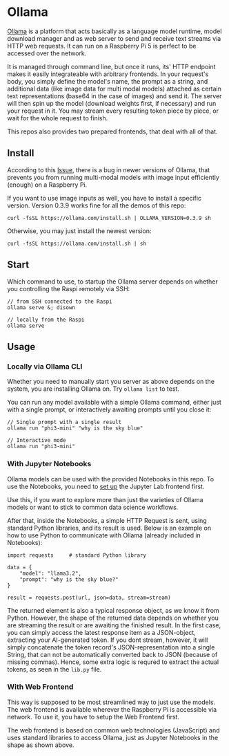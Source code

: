# Ollama

[Ollama](https://github.com/ollama/ollama) is a platform that acts basically as a language model runtime, model download manager and as web server to send and receive text streams via HTTP web requests. It can run on a Raspberry Pi 5 is perfect to be accessed over the network.

It is managed through command line, but once it runs, its' HTTP endpoint makes it easily integrateable with arbitrary frontends. In your request's body, you simply define the model's name, the prompt as a string, and additional data (like image data for multi modal models) attached as certain text representations (base64 in the case of images) and send it. The server will then spin up the model (download weights first, if necessary) and run your request in it. You may stream every resulting token piece by piece, or wait for the whole request to finish.

This repos also provides two prepared frontends, that deal with all of that.

## Install

According to this [Issue](https://github.com/ollama/ollama/issues/7733), there is a bug in newer versions of Ollama, that prevents you from running multi-modal models with image input efficiently (enough) on a Raspberry Pi.

If you want to use image inputs as well, you have to install a specific version. Version 0.3.9 works fine for all the demos of this repo:
```
curl -fsSL https://ollama.com/install.sh | OLLAMA_VERSION=0.3.9 sh
```

Otherwise, you may just install the newest version:
```
curl -fsSL https://ollama.com/install.sh | sh
```

## Start

Which command to use, to startup the Ollama server depends on whether you controlling the Raspi remotely via SSH:

```
// from SSH connected to the Raspi
ollama serve &; disown

// locally from the Raspi
ollama serve
```



## Usage

### Locally via Ollama CLI

Whether you need to manually start you server as above depends on the system, you are installing Ollama on. Try ``ollama list`` to test.

You can run any model available with a simple Ollama command, either just with a single prompt, or interactively awaiting prompts until you close it:

```
// Single prompt with a single result
ollama run "phi3-mini" "why is the sky blue"
```

```
// Interactive mode 
ollama run "phi3-mini"
```

### With Jupyter Notebooks

Ollama models can be used with the provided Notebooks in this repo. To use the Notebooks, you need to [set up](../frontend/jupyter/README.md) the Jupyter Lab frontend first.

Use this, if you want to explore more than just the varieties of Ollama models or want to stick to common data science workflows.

After that, inside the Notebooks, a simple HTTP Request is sent, using standard Python libraries, and its result is used. Below is an example on how to use Python to communicate with Ollama (already included in Notebooks): 

```
import requests     # standard Python library

data = {
    "model": "llama3.2",
    "prompt": "why is the sky blue?"
}

result = requests.post(url, json=data, stream=stream)
```

The returned element is also a typical response object, as we know it from Python. However, the shape of the returned data depends on whether you are streaming the result or are awaiting the finished result. In the first case, you can simply access the latest response item as a JSON-object, extracting your AI-generated token. If you dont stream, however, it will simply concatenate the token record's JSON-representation into a single String, that can not be automatically converted back to JSON (because of missing commas). Hence, some extra logic is requred to extract the actual tokens, as seen in the `lib.py` file.

### With Web Frontend

This way is supposed to be most streamlined way to just use the models. The web frontend is available wherever the Raspberry Pi is accessible via network. To use it, you have to setup the Web Frontend first.

The web frontend is based on common web technologies (JavaScript) and uses standard libraries to access Ollama, just as Jupyter Notebooks in the shape as shown above.